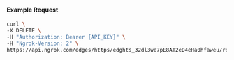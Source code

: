 <!-- Code generated for API Clients. DO NOT EDIT. -->

#### Example Request

```bash
curl \
-X DELETE \
-H "Authorization: Bearer {API_KEY}" \
-H "Ngrok-Version: 2" \
https://api.ngrok.com/edges/https/edghts_32dl3we7pE8AT2eD4eHa0hfaweu/routes/edghtsrt_32dl3viIdHt8xUmfPAkjiOsr0La/saml
```
